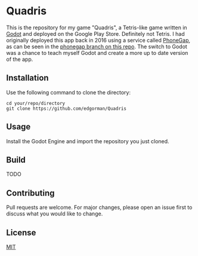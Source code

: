 # Quadris

This is the repository for my game "Quadris", a Tetris-like game written in [Godot](https://godotengine.org/) and deployed on the Google Play Store. Definitely not Tetris. I had originally deployed this app back in 2016 using a service called [PhoneGap](https://phonegap.com/), as can be seen in the [phonegap branch on this repo](https://github.com/edgorman/Quadris/tree/phonegap). The switch to Godot was a chance to teach myself Godot and create a more up to date version of the app.

## Installation
Use the following command to clone the directory:
```
cd your/repo/directory
git clone https://github.com/edgorman/Quadris
```

## Usage
Install the Godot Engine and import the repository you just cloned.

## Build
TODO

## Contributing
Pull requests are welcome. For major changes, please open an issue first to discuss what you would like to change.

## License
[MIT](https://choosealicense.com/licenses/mit/)
